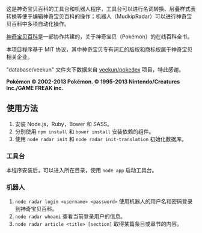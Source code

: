 这是神奇宝贝百科的工具台和机器人程序，工具台可以进行名词转换、层叠样式表转换等便于编辑神奇宝贝百科的操作；机器人（MudkipRadar）可以进行神奇宝贝百科中多项自动化操作。

[神奇宝贝百科](http://wiki.52poke.com/)是一部协作共建的，关于神奇宝贝（Pokémon）的在线百科全书。

本项目程序基于 MIT 协议，其中神奇宝贝专有词汇的版权和商标权属于神奇宝贝相关企业。

"database/veekun" 文件夹下数据来自 [veekun/pokedex](https://github.com/veekun/pokedex) 项目，特此感谢。

**Pokémon © 2002-2013 Pokémon. © 1995-2013 Nintendo/Creatures Inc./GAME FREAK inc.**

## 使用方法

1. 安装 Node.js，Ruby，Bower 和 SASS。
2. 分别使用 `npm install` 和 `bower install` 安装依赖的组件。
3. 使用 `node radar init` 和 `node radar init-translation` 初始化数据库。

### 工具台

本程序安装后，可以进入所在目录，使用 `node app` 启动工具台。

### 机器人

1. `node radar login <username> <password>` 使用机器人的用户名和密码登录到神奇宝贝百科。
2. `node radar whoami` 查看当前登录用户的信息。
3. `node radar article <title> [section]` 取得某篇条目或章节的内容。